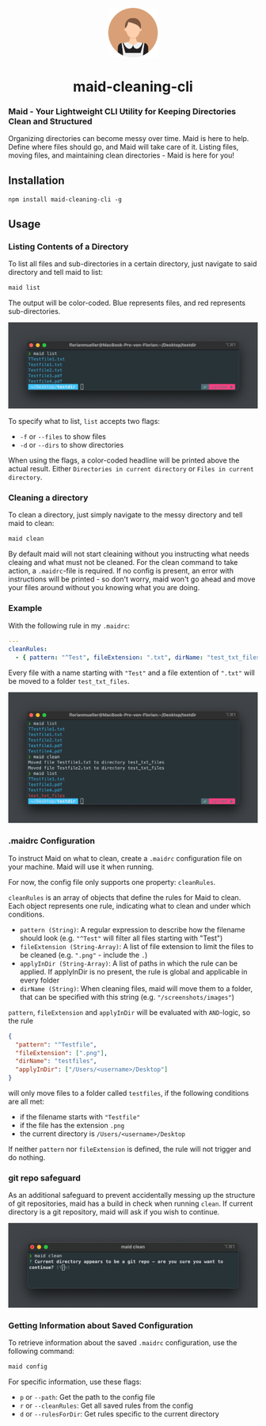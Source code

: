 <p align="center">
  <img src="resources/maid_icon.png" alt="logo" width="100" height="100">
</p>

<div align="center">
  <h1>maid-cleaning-cli</h1>
</div>

### Maid - Your Lightweight CLI Utility for Keeping Directories Clean and Structured

Organizing directories can become messy over time. Maid is here to help. Define where files should go, and Maid will take care of it. Listing files, moving files, and maintaining clean directories - Maid is here for you!

## Installation

```
npm install maid-cleaning-cli -g
```

## Usage

### Listing Contents of a Directory

To list all files and sub-directories in a certain directory, just navigate to said directory and tell maid to list:

```sh
maid list
```

The output will be color-coded. Blue represents files, and red represents sub-directories.

<p align="center">
  <img src="resources/maid_resource-screenshot_maid-list.png" alt="logo">
</p>

To specify what to list, `list` accepts two flags:

- `-f` or `--files` to show files
- `-d` or `--dirs` to show directories

When using the flags, a color-coded headline will be printed above the actual result. Either `Directories in current directory` or `Files in current directory`.

### Cleaning a directory

To clean a directory, just simply navigate to the messy directory and tell maid to clean:

```sh
maid clean
```

By default maid will not start cleaining without you instructing what needs cleaing and what must not be cleaned. For the clean command to take action, a `.maidrc`-file is required. If no config is present, an error with instructions will be printed - so don't worry, maid won't go ahead and move your files around without you knowing what you are doing.

### Example

With the following rule in my `.maidrc`:

```yaml
---
cleanRules:
  - { pattern: "^Test", fileExtension: ".txt", dirName: "test_txt_files" }
```

Every file with a name starting with `"Test"` and a file extention of `".txt"` will be moved to a folder `test_txt_files`.

<p align="center">
  <img src="resources/maid_resource-screenshot-list-and-clean.png" alt="logo">
</p>

### .maidrc Configuration

To instruct Maid on what to clean, create a `.maidrc` configuration file on your machine. Maid will use it when running.

For now, the config file only supports one property: `cleanRules`.

`cleanRules` is an array of objects that define the rules for Maid to clean. Each object represents one rule, indicating what to clean and under which conditions.

- `pattern (String)`: A regular expression to describe how the filename should look (e.g. `"^Test"` will filter all files starting with "Test")
- `fileExtension (String-Array)`: A list of file extension to limit the files to be cleaned (e.g. `".png"` - include the `.`)
- `applyInDir (String-Array)`: A list of paths in which the rule can be applied. If applyInDir is no present, the rule is global and applicable in every folder
- `dirName (String)`: When cleaning files, maid will move them to a folder, that can be specified with this string (e.g. `"/screenshots/images"`)

`pattern`, `fileExtension` and `applyInDir` will be evaluated with `AND`-logic, so the rule

```json
{
  "pattern": "^Testfile",
  "fileExtension": [".png"],
  "dirName": "testfiles",
  "applyInDir": ["/Users/<username>/Desktop"]
}
```

will only move files to a folder called `testfiles`, if the following conditions are all met:

- if the filename starts with `"Testfile"`
- if the file has the extension `.png`
- the current directory is `/Users/<username>/Desktop`

If neither `pattern` nor `fileExtension` is defined, the rule will not trigger and do nothing.

### git repo safeguard

As an additional safeguard to prevent accidentally messing up the structure of git repositories, maid has a build in check when running `clean`. If current directory is a git repository, maid will ask if you wish to continue.

<p align="center">
  <img src="resources/maid_resource-screenshot_git-safeguard.png" alt="logo">
</p>

### Getting Information about Saved Configuration

To retrieve information about the saved `.maidrc` configuration, use the following command:

```sh
maid config

```

For specific information, use these flags:

- `p` or `--path`: Get the path to the config file
- `r` or `--cleanRules`: Get all saved rules from the config
- `d` or `--rulesForDir`: Get rules specific to the current directory
